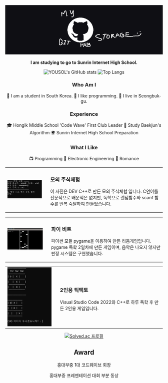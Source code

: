 <div align="center">
  <img src="https://github.com/MiruHeon/Normal-Project/blob/main/%EA%B9%83%ED%97%88%EB%B8%8C%20%EB%A9%94%EC%9D%B8%20%EC%9D%B4%EB%AF%B8%EC%A7%80.png?raw=true" alt="이미지">
</div>

<p align="center">
  <b>I am studying to go to Sunrin Internet High School.</b>
</p>

<p align="center">
  <img src="https://github-readme-stats.vercel.app/api?username=MiruHeon&show_icons=true&theme=radical" alt="YOUSOL's GitHub stats" width="45%" />
  <img src="https://github-readme-stats.vercel.app/api/top-langs/?username=MiruHeon&layout=compact" alt="Top Langs" width="35%" />
</p>

<!-- 자기소개 -->
<div align="center">

### Who Am I
🌱 I am a student in South Korea.
🥇 I like programming.
🚅 I live in Seongbuk-gu.

### Experience
🎓 Hongik Middle School 'Code Wave' First Club Leader
💊 Study Baekjun's Algorithm
🌍 Sunrin Internet High School Preparation

### What I Like
📺 Programming
🔵 Electronic Engineering
🍕 Romance

</div>

<!-- 프로젝트 블록 -->
<div align="center">
  <table>
    <tr>
      <td>
        <img src="https://github.com/MiruHeon/Normal-Project/blob/main/%EA%B9%83%ED%97%88%EB%B8%8C%20%EB%A9%94%EC%9D%B8%20%EC%9D%B4%EB%AF%B8%EC%A7%805.png?raw=true" width="300px" />
      </td>
      <td style="padding-left: 20px; text-align: left;">
        <h3>모의 주식체험</h3>
        <p>이 사진은 DEV C++로 만든 모의 주식체험 입니다. C언어를 전문적으로 배운적은 없지만, 독학으로 랜덤함수와 scanf 함수를 반복 숙달하여 만들었습니다.</p>
      </td>
    </tr>
  </table>
</div>

<div align="center">
  <table>
    <tr>
      <td>
        <img src="https://github.com/MiruHeon/Normal-Project/blob/main/%ED%8C%8C%EC%9D%B4%EB%B9%84%ED%8A%B8.png?raw=true" width="300px" />
      </td>
      <td style="padding-left: 20px; text-align: left;">
        <h3>파이 비트</h3>
        <p>파이썬 모듈 pygame을 이용하여 만든 리듬게임입니다. pygame 독학 2일차에 만든 게임이며, 음악은 나오지 않지만 판정 시스템은 구현했습니다.</p>
      </td>
    </tr>
  </table>
</div>

<div align="center">
  <table>
    <tr>
      <td>
        <img src="https://github.com/MiruHeon/Normal-Project/blob/main/%EA%B9%83%ED%97%88%EB%B8%8C%20%EB%A9%94%EC%9D%B8%20%EC%9D%B4%EB%AF%B8%EC%A7%808.png?raw=true" width="200px" />
      </td>
      <td style="padding-left: 20px; text-align: left;">
        <h3>2인용 틱택토</h3>
        <p>Visual Studio Code 2022와 C++로 하루 독학 후 만든 2인용 게임입니다.</p>
      </td>
    </tr>
  </table>
</div>

<!-- Solved.ac 배지 -->
<div align="center">
  <a href="https://solved.ac/kirias24">
    <img src="http://mazassumnida.wtf/api/v2/generate_badge?boj=kirias24" alt="Solved.ac 프로필"/>
  </a>
</div>

<!-- 수상 내역 -->
<h2 align="center">Award</h2>
<p align="center" style="font-weight: 500;">
  홍대부중 1대 코드웨이브 회장
</p>
<p align="center" style="font-weight: 500;">
  홍대부중 프레젠테이션 대회 부분 동상
</p>


